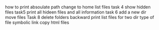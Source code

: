 how to print absoulate path
change to home
list files
task 4 show hidden files
task5 print all hideen files and all information
task 6 add a new dir
move files 
Task 8
delete folders
backward 
print list files for two dir
type of file
symbolic link 
copy html files
